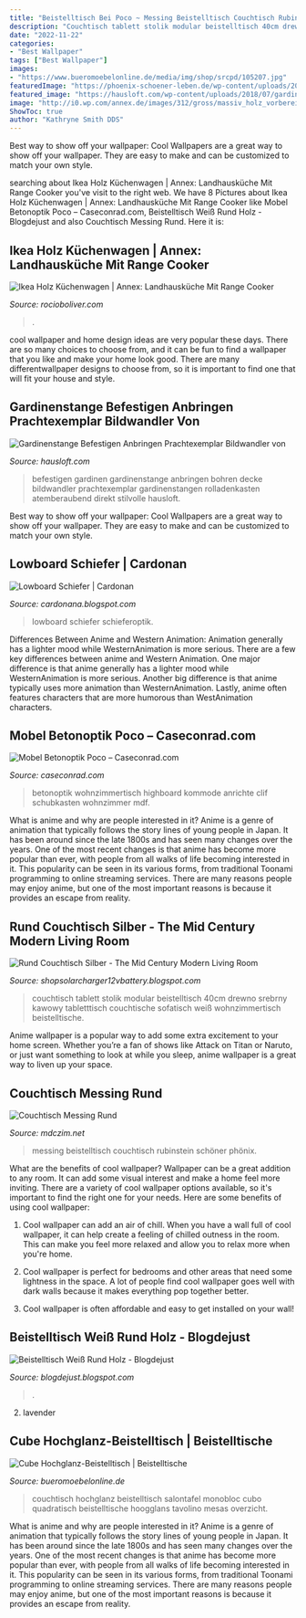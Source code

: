 ```yaml
---
title: "Beistelltisch Bei Poco ~ Messing Beistelltisch Couchtisch Rubinstein Schöner Phönix"
description: "Couchtisch tablett stolik modular beistelltisch 40cm drewno srebrny kawowy tabletttisch couchtische sofatisch weiß wohnzimmertisch beistelltische"
date: "2022-11-22"
categories:
- "Best Wallpaper"
tags: ["Best Wallpaper"]
images:
- "https://www.bueromoebelonline.de/media/img/shop/srcpd/105207.jpg"
featuredImage: "https://phoenix-schoener-leben.de/wp-content/uploads/2016/01/beistelltisch-messing-klassisch-eichholtz-rund-106383-rubinstein.jpg"
featured_image: "https://hausloft.com/wp-content/uploads/2018/07/gardinenstange-befestigen-anbringen-prachtexemplar-bildwandler-von-gardinenstange-anbringen-ohne-bohren-photo-1.jpg"
image: "http://i0.wp.com/annex.de/images/312/gross/massiv_holz_vorbereiten_kuechenwagen_butcherblock_zenith.jpg?strip=all"
ShowToc: true
author: "Kathryne Smith DDS"
---
```



Best way to show off your wallpaper:
Cool Wallpapers are a great way to show off your wallpaper. They are easy to make and can be customized to match your own style.

	

		
searching about Ikea Holz Küchenwagen | Annex: Landhausküche Mit Range Cooker you've visit to the right web. We have 8 Pictures about Ikea Holz Küchenwagen | Annex: Landhausküche Mit Range Cooker like Mobel Betonoptik Poco – Caseconrad.com, Beistelltisch Weiß Rund Holz - Blogdejust and also Couchtisch Messing Rund. Here it is:
		
    
## Ikea Holz Küchenwagen | Annex: Landhausküche Mit Range Cooker

<img loading=lazy src="http://i0.wp.com/annex.de/images/312/gross/massiv_holz_vorbereiten_kuechenwagen_butcherblock_zenith.jpg?strip=all" onerror="this.onerror=null;this.src='https://tse1.mm.bing.net/th?id=OIP.uKMXiRCjuux7izCSOOizNQHaE8&amp;pid=15.1';" alt="Ikea Holz Küchenwagen | Annex: Landhausküche Mit Range Cooker">

_Source: rocioboliver.com_

>. 

	

cool wallpaper and home design ideas are very popular these days. There are so many choices to choose from, and it can be fun to find a wallpaper that you like and make your home look good. There are many differentwallpaper designs to choose from, so it is important to find one that will fit your house and style.

    
## Gardinenstange Befestigen Anbringen Prachtexemplar Bildwandler Von

<img loading=lazy src="https://hausloft.com/wp-content/uploads/2018/07/gardinenstange-befestigen-anbringen-prachtexemplar-bildwandler-von-gardinenstange-anbringen-ohne-bohren-photo-1.jpg" onerror="this.onerror=null;this.src='https://tse3.mm.bing.net/th?id=OIP.RHh2a4_S-AChprd9srPDDwHaFI&amp;pid=15.1';" alt="Gardinenstange Befestigen Anbringen Prachtexemplar Bildwandler von">

_Source: hausloft.com_

>befestigen gardinen gardinenstange anbringen bohren decke bildwandler prachtexemplar gardinenstangen rolladenkasten atemberaubend direkt stilvolle hausloft. 

	

Best way to show off your wallpaper:
Cool Wallpapers are a great way to show off your wallpaper. They are easy to make and can be customized to match your own style.

    
## Lowboard Schiefer | Cardonan

<img loading=lazy src="https://lh5.googleusercontent.com/proxy/cwGpgmN1ZOeruIfyhVEU382lgTTOYmyaK2Pv1iw_gPUPAX6P4mEhukR6U_QEWMwFFMaaaqmkO37ioCQko226yvG3e92OwwjdbLxShM6f=s0-d" onerror="this.onerror=null;this.src='https://tse4.mm.bing.net/th?id=OIP.1DSwGbp68DuhrDW3Nb3o5QHaFz&amp;pid=15.1';" alt="Lowboard Schiefer | Cardonan">

_Source: cardonana.blogspot.com_

>lowboard schiefer schieferoptik. 

	

Differences Between Anime and Western Animation: Animation generally has a lighter mood while WesternAnimation is more serious.
There are a few key differences between anime and Western Animation. One major difference is that anime generally has a lighter mood while WesternAnimation is more serious. Another big difference is that anime typically uses more animation than WesternAnimation. Lastly, anime often features characters that are more humorous than WestAnimation characters.

    
## Mobel Betonoptik Poco – Caseconrad.com

<img loading=lazy src="https://picture.yatego.com/images/579a05a9c9f2b5.0/big_8dfddd5669a30edc4319bafdb8f89fa0-kqh/couchtisch-wohnzimmertisch-beistelltisch-kalle-betonoptik.jpg" onerror="this.onerror=null;this.src='https://tse1.mm.bing.net/th?id=OIP.RzmfTlIplc3KuwWewsmmogHaE7&amp;pid=15.1';" alt="Mobel Betonoptik Poco – Caseconrad.com">

_Source: caseconrad.com_

>betonoptik wohnzimmertisch highboard kommode anrichte clif schubkasten wohnzimmer mdf. 

	

What is anime and why are people interested in it?
Anime is a genre of animation that typically follows the story lines of young people in Japan. It has been around since the late 1800s and has seen many changes over the years. One of the most recent changes is that anime has become more popular than ever, with people from all walks of life becoming interested in it. This popularity can be seen in its various forms, from traditional Toonami programming to online streaming services. There are many reasons people may enjoy anime, but one of the most important reasons is because it provides an escape from reality.

    
## Rund Couchtisch Silber - The Mid Century Modern Living Room

<img loading=lazy src="https://www.riess-ambiente.net/out/pictures/generated/product/2/735_490_90/36718_4.jpg" onerror="this.onerror=null;this.src='https://tse4.mm.bing.net/th?id=OIP.1nnw05C3a-T5MT8jegIKogHaE8&amp;pid=15.1';" alt="Rund Couchtisch Silber - The Mid Century Modern Living Room">

_Source: shopsolarcharger12vbattery.blogspot.com_

>couchtisch tablett stolik modular beistelltisch 40cm drewno srebrny kawowy tabletttisch couchtische sofatisch weiß wohnzimmertisch beistelltische. 

	

Anime wallpaper is a popular way to add some extra excitement to your home screen. Whether you’re a fan of shows like Attack on Titan or Naruto, or just want something to look at while you sleep, anime wallpaper is a great way to liven up your space.

    
## Couchtisch Messing Rund

<img loading=lazy src="https://phoenix-schoener-leben.de/wp-content/uploads/2016/01/beistelltisch-messing-klassisch-eichholtz-rund-106383-rubinstein.jpg" onerror="this.onerror=null;this.src='https://tse1.mm.bing.net/th?id=OIP.vSbg73LBgJ0SoaOpd_fE6QHaHa&amp;pid=15.1';" alt="Couchtisch Messing Rund">

_Source: mdczim.net_

>messing beistelltisch couchtisch rubinstein schöner phönix. 

	

What are the benefits of cool wallpaper?
Wallpaper can be a great addition to any room. It can add some visual interest and make a home feel more inviting. There are a variety of cool wallpaper options available, so it's important to find the right one for your needs. Here are some benefits of using cool wallpaper: 
1. Cool wallpaper can add an air of chill. When you have a wall full of cool wallpaper, it can help create a feeling of chilled outness in the room. This can make you feel more relaxed and allow you to relax more when you're home. 

2. Cool wallpaper is perfect for bedrooms and other areas that need some lightness in the space. A lot of people find cool wallpaper goes well with dark walls because it makes everything pop together better. 

3. Cool wallpaper is often affordable and easy to get installed on your wall!

    
## Beistelltisch Weiß Rund Holz - Blogdejust

<img loading=lazy src="https://cdn02.plentymarkets.com/vqlu85bb4dpl/item/images/11226/full/11226-shabby-chic-beistelltisch-pappel-weiss.jpg" onerror="this.onerror=null;this.src='https://tse4.mm.bing.net/th?id=OIP.JBAAU895T_esTf-gAhf9TAHaLD&amp;pid=15.1';" alt="Beistelltisch Weiß Rund Holz - Blogdejust">

_Source: blogdejust.blogspot.com_

>. 

	

2. lavender 

    
## Cube Hochglanz-Beistelltisch | Beistelltische

<img loading=lazy src="https://www.bueromoebelonline.de/media/img/shop/srcpd/105207.jpg" onerror="this.onerror=null;this.src='https://tse1.mm.bing.net/th?id=OIP.ciHPn3NmNEq4YTi0HWi3XAHaHa&amp;pid=15.1';" alt="Cube Hochglanz-Beistelltisch | Beistelltische">

_Source: bueromoebelonline.de_

>couchtisch hochglanz beistelltisch salontafel monobloc cubo quadratisch beistelltische hoogglans tavolino mesas overzicht. 

	

What is anime and why are people interested in it?
Anime is a genre of animation that typically follows the story lines of young people in Japan. It has been around since the late 1800s and has seen many changes over the years. One of the most recent changes is that anime has become more popular than ever, with people from all walks of life becoming interested in it. This popularity can be seen in its various forms, from traditional Toonami programming to online streaming services. There are many reasons people may enjoy anime, but one of the most important reasons is because it provides an escape from reality.

